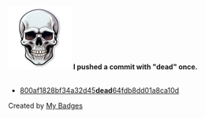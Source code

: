 <img src="https://github.com/my-badges/my-badges/blob/master/badges/dead-commit/dead-commit.png?raw=true" alt="I pushed a commit with &quot;dead&quot; once." title="I pushed a commit with &quot;dead&quot; once." width="128">
<strong>I pushed a commit with &quot;dead&quot; once.</strong>
<br><br>

- <a href="https://github.com/Abirdcfly/Abirdcfly/commit/800af1828bf34a32d45dead64fdb8dd01a8ca10d">800af1828bf34a32d45<strong>dead</strong>64fdb8dd01a8ca10d</a>


Created by <a href="https://github.com/my-badges/my-badges">My Badges</a>